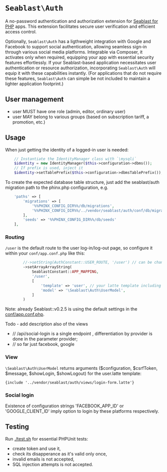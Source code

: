 # `Seablast\Auth`

A no-password authentication and authorization extension for [Seablast for PHP](https://github.com/WorkOfStan/seablast) apps.
This extension facilitates secure user verification and efficient access control.

Optionally, `Seablast\Auth` has a ligthweight integration with Google and Facebook to support social authentication, allowing seamless sign-in through various social media platforms.
Integrable via Composer, it activates only when required, equipping your app with essential security features effortlessly.
If your Seablast-based application necessitates user authentication or resource authorization, incorporating `Seablast\Auth` will equip it with these capabilities instantly.
(For applications that do not require these features, `Seablast\Auth` can simple be not included to maintain a lighter application footprint.)

## User management

- user MUST have one role (admin, editor, ordinary user)
- user MAY belong to various groups (based on subscription tariff, a promotion, etc.)

## Usage

When just getting the identity of a logged-in user is needed:

```php
    // Instantiate the IdentityManager class with `\mysqli`
    $identity = new IdentityManager($this->configuration->dbms());
    // If prefix is used, inject it
    $identity->setTablePrefix($this->configuration->dbmsTablePrefix());
```

To create the expected database table structure, just add the seablast/auth migration path to the phinx.php configuration, e.g.

```php
    'paths' => [
        'migrations' => [
            '%%PHINX_CONFIG_DIR%%/db/migrations',
            '%%PHINX_CONFIG_DIR%%/../vendor/seablast/auth/conf/db/migrations',
        ],
        'seeds' => '%%PHINX_CONFIG_DIR%%/db/seeds'
    ],
```

### Routing

`/user` is the default route to the user log-in/log-out page, so configure it within your `conf/app.conf.php` like this:

```php
        //->setString(AuthConstant::USER_ROUTE, '/user') // can be changed
        ->setArrayArrayString(
            SeablastConstant::APP_MAPPING,
            '/user',
            [
                'template' => 'user', // your latte template including login-form.latte
                'model' => '\Seablast\Auth\UserModel',
            ]
        )
```

Note: already Seablast::v0.2.5 is using the default settings in the [conf/app.conf.php](conf/app.conf.php).

Todo - add description also of the views

- // /api/social-login is a single endpoint , differentiation by provider is done in the parameter provider;
- // so far just facebook, google

### View

`\Seablast\Auth\UserModel` returns arguments ($configuration, $csrfToken, $message, $showLogin, $showLogout) for the user.latte template:

```latte
{include '../vendor/seablast/auth/views/login-form.latte'}
```

### Social login

Existence of configuration strings 'FACEBOOK_APP_ID' or 'GOOGLE_CLIENT_ID' imply option to login by these platforms respectively.

## Testing

Run [./test.sh](./test.sh) for essential PHPUnit tests:

- create token and use it,
- check its disapperance as it's valid only once,
- invalid emails is not accepted,
- SQL injection attempts is not accepted.
